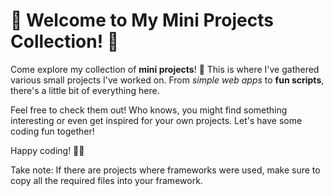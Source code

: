 # 🎨 Welcome to My Mini Projects Collection! 🚀

Come explore my collection of **mini projects**! 🎉 This is where I've gathered various small projects I've worked on. From *simple web apps* to **fun scripts**, there's a little bit of everything here.

Feel free to check them out! Who knows, you might find something interesting or even get inspired for your own projects. Let's have some coding fun together!

Happy coding! 🌟😊

Take note: If there are projects where frameworks were used, make sure to copy all the required files into your framework. 
